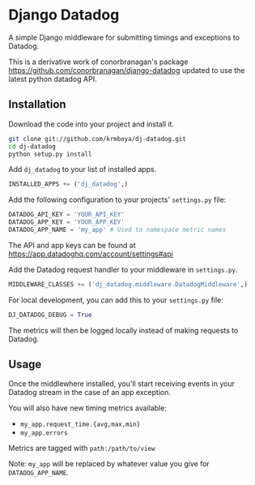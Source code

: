 # Django Datadog

A simple Django middleware for submitting timings and exceptions to Datadog.

This is a derivative work of conorbranagan's package 
https://github.com/conorbranagan/django-datadog updated to use the latest python
datadog API.

## Installation

Download the code into your project and install it.

```bash
git clone git://github.com/krmboya/dj-datadog.git
cd dj-datadog
python setup.py install
```

Add `dj_datadog` to your list of installed apps.

```python
INSTALLED_APPS += ('dj_datadog',)
```

Add the following configuration to your projects' `settings.py` file:

```python
DATADOG_API_KEY = 'YOUR_API_KEY'
DATADOG_APP_KEY = 'YOUR_APP_KEY'
DATADOG_APP_NAME = 'my_app' # Used to namespace metric names
```

The API and app keys can be found at https://app.datadoghq.com/account/settings#api

Add the Datadog request handler to your middleware in `settings.py`.

```python
MIDDLEWARE_CLASSES += ('dj_datadog.middleware.DatadogMiddleware',)
```

For local development, you can add this to your `settings.py` file:

```python
DJ_DATADOG_DEBUG = True
```

The metrics will then be logged locally instead of making requests to Datadog.

## Usage

Once the middlewhere installed, you'll start receiving events in your Datadog
stream in the case of an app exception.

You will also have new timing metrics available:

- `my_app.request_time.{avg,max,min}`
- `my_app.errors`

Metrics are tagged with `path:/path/to/view`

Note: `my_app` will be replaced by whatever value you give for `DATADOG_APP_NAME`.
